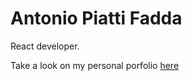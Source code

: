 # Antonio Piatti Fadda

React developer.

Take a look on my personal porfolio [here](https://portfolio-antoniopiattifadda.netlify.app/ "here")
